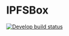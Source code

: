 # IPFSBox

[![Develop build status](https://build.appcenter.ms/v0.1/apps/698105ed-4847-4884-a9b2-3c22ae326101/branches/develop/badge)](https://appcenter.ms)

